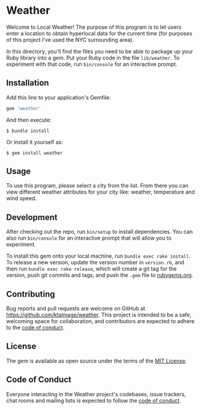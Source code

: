 # Weather

Welcome to Local Weather! The purpose of this program is to let users enter a location to obtain hyperlocal data for the current time (for purposes of this project I've used the NYC surrounding area).

In this directory, you'll find the files you need to be able to package up your Ruby library into a gem. Put your Ruby code in the file `lib/weather`. To experiment with that code, run `bin/console` for an interactive prompt.



## Installation

Add this line to your application's Gemfile:

```ruby
gem 'weather'
```

And then execute:

    $ bundle install

Or install it yourself as:

    $ gem install weather

## Usage

To use this program, please select a city from the list. From there you can view different weather attributes for your city like: weather, temperature and wind speed.

## Development

After checking out the repo, run `bin/setup` to install dependencies. You can also run `bin/console` for an interactive prompt that will allow you to experiment.

To install this gem onto your local machine, run `bundle exec rake install`. To release a new version, update the version number in `version.rb`, and then run `bundle exec rake release`, which will create a git tag for the version, push git commits and tags, and push the `.gem` file to [rubygems.org](https://rubygems.org).

## Contributing

Bug reports and pull requests are welcome on GitHub at https://github.com/ktalmage/weather. This project is intended to be a safe, welcoming space for collaboration, and contributors are expected to adhere to the [code of conduct](https://github.com/ktalmage/weather/blob/master/CODE_OF_CONDUCT.md).


## License

The gem is available as open source under the terms of the [MIT License](https://opensource.org/licenses/MIT).

## Code of Conduct

Everyone interacting in the Weather project's codebases, issue trackers, chat rooms and mailing lists is expected to follow the [code of conduct](https://github.com/ktalmage/weather/blob/master/CODE_OF_CONDUCT.md).
